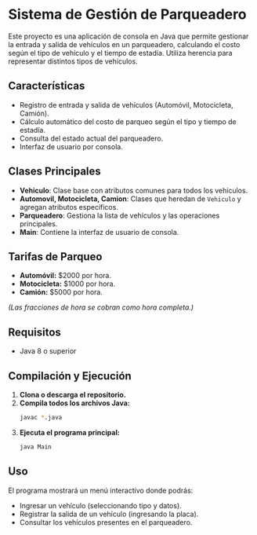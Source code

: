 # Sistema de Gestión de Parqueadero

Este proyecto es una aplicación de consola en Java que permite gestionar la entrada y salida de vehículos en un parqueadero, calculando el costo según el tipo de vehículo y el tiempo de estadía. Utiliza herencia para representar distintos tipos de vehículos.

## Características

- Registro de entrada y salida de vehículos (Automóvil, Motocicleta, Camión).
- Cálculo automático del costo de parqueo según el tipo y tiempo de estadía.
- Consulta del estado actual del parqueadero.
- Interfaz de usuario por consola.

## Clases Principales

- **Vehiculo**: Clase base con atributos comunes para todos los vehículos.
- **Automovil, Motocicleta, Camion**: Clases que heredan de `Vehiculo` y agregan atributos específicos.
- **Parqueadero**: Gestiona la lista de vehículos y las operaciones principales.
- **Main**: Contiene la interfaz de usuario de consola.

## Tarifas de Parqueo

- **Automóvil:** $2000 por hora.
- **Motocicleta:** $1000 por hora.
- **Camión:** $5000 por hora.

*(Las fracciones de hora se cobran como hora completa.)*

## Requisitos

- Java 8 o superior

## Compilación y Ejecución

1. **Clona o descarga el repositorio.**
2. **Compila todos los archivos Java:**
   ```bash
   javac *.java
   ```
3. **Ejecuta el programa principal:**
   ```bash
   java Main
   ```

## Uso

El programa mostrará un menú interactivo donde podrás:
- Ingresar un vehículo (seleccionando tipo y datos).
- Registrar la salida de un vehículo (ingresando la placa).
- Consultar los vehículos presentes en el parqueadero.

